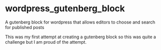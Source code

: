 # wordpress_gutenberg_block

A gutenberg block for wordpress that allows editors to choose and search for published posts

This was my first attempt at creating a gutenberg block so this was quite a challenge but I
am proud of the attempt.
